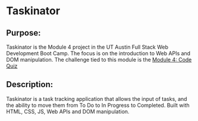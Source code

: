 # Taskinator
## Purpose:
Taskinator is the Module 4 project in the UT Austin Full Stack Web Development Boot Camp. The focus is on the introduction to Web APIs and DOM manipulation. The challenge tied to this module is the [Module 4: Code Quiz](https://github.com/JSheleg/javascript-quiz)

## Description:
Taskinator is a task tracking application that allows the input of tasks, and the ability to move them from To Do to In Progress to Completed. Built with HTML, CSS, JS, Web APIs and DOM manipulation.
